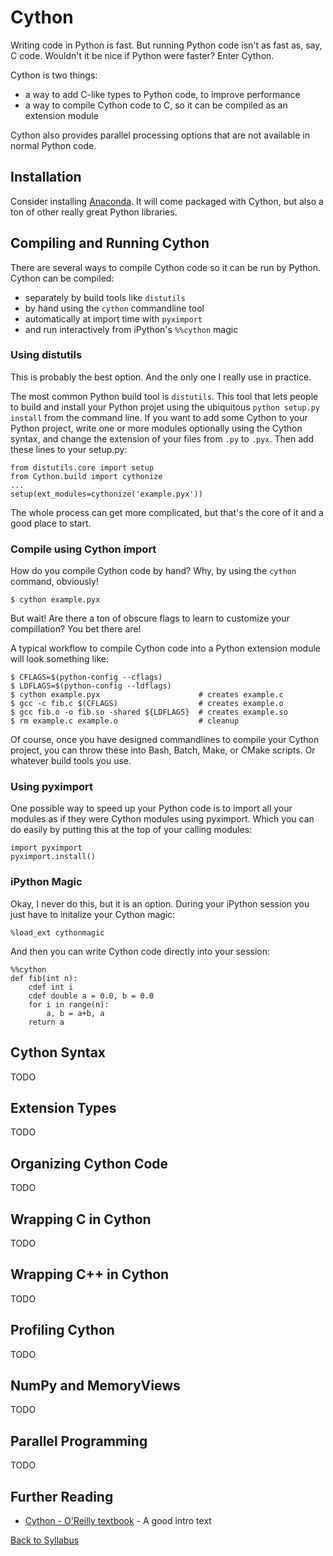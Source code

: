 # Cython

Writing code in Python is fast. But running Python code isn't as fast as, say, C code. Wouldn't it be nice if Python were faster? Enter Cython.

Cython is two things:

* a way to add C-like types to Python code, to improve performance
* a way to compile Cython code to C, so it can be compiled as an extension module

Cython also provides parallel processing options that are not available in normal Python code.


## Installation

Consider installing [Anaconda](http://docs.continuum.io/anaconda/install.html). It will come packaged with Cython, but also a ton of other really great Python libraries.


## Compiling and Running Cython

There are several ways to compile Cython code so it can be run by Python. Cython can be compiled:

 * separately by build tools like `distutils`
 * by hand using the `cython` commandline tool
 * automatically at import time with `pyximport`
 * and run interactively from iPython's `%%cython` magic

### Using distutils

This is probably the best option. And the only one I really use in practice.

The most common Python build tool is `distutils`. This tool that lets people to build and install your Python projet using the ubiquitous `python setup.py install` from the command line.  If you want to add some Cython to your Python project, write one or more modules optionally using the Cython syntax, and change the extension of your files from `.py` to `.pyx`. Then add these lines to your setup.py:

    from distutils.core import setup
    from Cython.build import cythonize
    ...
    setup(ext_modules=cythonize('example.pyx'))

The whole process can get more complicated, but that's the core of it and a good place to start.

### Compile using Cython import

How do you compile Cython code by hand? Why, by using the `cython` command, obviously!

    $ cython example.pyx

But wait! Are there a ton of obscure flags to learn to customize your compillation? You bet there are!

A typical workflow to compile Cython code into a Python extension module will look something like:

    $ CFLAGS=$(python-config --cflags)
    $ LDFLAGS=$(python-config --ldflags)
    $ cython example.pyx                      # creates example.c
    $ gcc -c fib.c $(CFLAGS)                  # creates example.o
    $ gcc fib.o -o fib.so -shared ${LDFLAGS}  # creates example.so
    $ rm example.c example.o                  # cleanup

Of course, once you have designed commandlines to compile your Cython project, you can throw these into Bash, Batch, Make, or CMake scripts. Or whatever build tools you use.

### Using pyximport

One possible way to speed up your Python code is to import all your modules as if they were Cython modules using pyximport. Which you can do easily by putting this at the top of your calling modules:

    import pyximport
    pyximport.install()

### iPython Magic

Okay, I never do this, but it is an option. During your iPython session you just have to initalize your Cython magic:

    %load_ext cythonmagic

And then you can write Cython code directly into your session:

    %%cython
    def fib(int n):
        cdef int i
        cdef double a = 0.0, b = 0.0
        for i in range(n):
            a, b = a+b, a
        return a


## Cython Syntax

TODO


## Extension Types

TODO


## Organizing Cython Code

TODO


## Wrapping C in Cython

TODO


## Wrapping C++ in Cython

TODO


## Profiling Cython

TODO


## NumPy and MemoryViews

TODO


## Parallel Programming

TODO


## Further Reading

 * [Cython - O'Reilly textbook](https://www.amazon.com/Cython-Programmers-Kurt-W-Smith/dp/1491901551/ref=sr_1_1?ie=UTF8&qid=1523792400&sr=8-1&keywords=cython+o%27reilly) - A good intro text
 

[Back to Syllabus](../../README.md)
